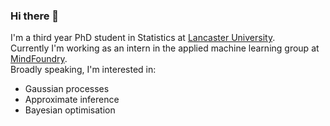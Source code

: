 ### Hi there 👋

I'm a third year PhD student in Statistics at [Lancaster University](https://www.lancaster.ac.uk/maths/).   
Currently I'm working as an intern in the applied machine learning group at [MindFoundry](https://www.mindfoundry.ai/).    
Broadly speaking, I'm interested in:
- Gaussian processes
- Approximate inference
- Bayesian optimisation


<!--
**thomaspinder/thomaspinder** is a ✨ _special_ ✨ repository because its `README.md` (this file) appears on your GitHub profile.

Here are some ideas to get you started:

- 🔭 I’m currently working on ...
- 🌱 I’m currently learning ...
- 👯 I’m looking to collaborate on ...
- 🤔 I’m looking for help with ...
- 💬 Ask me about ...
- 📫 How to reach me: ...
- 😄 Pronouns: ...
- ⚡ Fun fact: ...
-->
